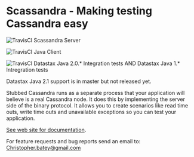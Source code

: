 # Scassandra - Making testing Cassandra easy

![TravisCI](https://travis-ci.org/scassandra/scassandra-server.svg?branch=master) Scassandra Server

![TravisCI](https://travis-ci.org/scassandra/scassandra-java-client.svg?branch=master) Java Client


![TravisCI](https://travis-ci.org/scassandra/scassandra-it-java-driver-2.svg?branch=master) Datastax Java 2.0.* Integration tests AND Datastax Java 1.* Intregration tests


Datastax Java 2.1 support is in master but not released yet.

Stubbed Cassandra runs as a separate process that your application will believe is a real Cassandra node. It does this by implementing the server side of the binary protocol. It allows you to create scenarios like read time outs, write time outs and unavailable exceptions so you can test your application.

[See web site for documentation](http://www.scassandra.org/scassandra-server).

For feature requests and bug reports send an email to: Christopher.batey@gmail.com


